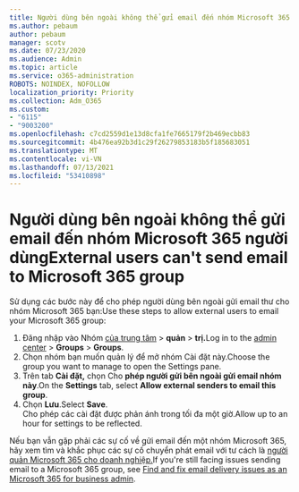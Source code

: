```yaml
---
title: Người dùng bên ngoài không thể gửi email đến nhóm Microsoft 365 người dùng
ms.author: pebaum
author: pebaum
manager: scotv
ms.date: 07/23/2020
ms.audience: Admin
ms.topic: article
ms.service: o365-administration
ROBOTS: NOINDEX, NOFOLLOW
localization_priority: Priority
ms.collection: Adm_O365
ms.custom:
- "6115"
- "9003200"
ms.openlocfilehash: c7cd2559d1e13d8cfa1fe7665179f2b469ecbb83
ms.sourcegitcommit: 4b476ea92b3d1c29f26279853183b5f185683051
ms.translationtype: MT
ms.contentlocale: vi-VN
ms.lasthandoff: 07/13/2021
ms.locfileid: "53410898"
---
```

# <a name="external-users-cant-send-email-to-microsoft-365-group"></a><span data-ttu-id="005d3-102">Người dùng bên ngoài không thể gửi email đến nhóm Microsoft 365 người dùng</span><span class="sxs-lookup"><span data-stu-id="005d3-102">External users can't send email to Microsoft 365 group</span></span>

<span data-ttu-id="005d3-103">Sử dụng các bước này để cho phép người dùng bên ngoài gửi email thư cho nhóm Microsoft 365 bạn:</span><span class="sxs-lookup"><span data-stu-id="005d3-103">Use these steps to allow external users to email your Microsoft 365 group:</span></span>

1. <span data-ttu-id="005d3-104">Đăng nhập vào Nhóm [của trung tâm](https://admin.microsoft.com/)  >  **quản**  >  **trị.**</span><span class="sxs-lookup"><span data-stu-id="005d3-104">Log in to the [admin center](https://admin.microsoft.com/) > **Groups** > **Groups**.</span></span>
2. <span data-ttu-id="005d3-105">Chọn nhóm bạn muốn quản lý để mở nhóm Cài đặt này.</span><span class="sxs-lookup"><span data-stu-id="005d3-105">Choose the group you want to manage to open the Settings pane.</span></span>
3. <span data-ttu-id="005d3-106">Trên tab **Cài đặt,** chọn Cho **phép người gửi bên ngoài gửi email nhóm này**.</span><span class="sxs-lookup"><span data-stu-id="005d3-106">On the **Settings** tab, select **Allow external senders to email this group**.</span></span>
4. <span data-ttu-id="005d3-107">Chọn **Lưu**.</span><span class="sxs-lookup"><span data-stu-id="005d3-107">Select **Save**.</span></span></br>
    <span data-ttu-id="005d3-108">Cho phép các cài đặt được phản ánh trong tối đa một giờ.</span><span class="sxs-lookup"><span data-stu-id="005d3-108">Allow up to an hour for settings to be reflected.</span></span> 

<span data-ttu-id="005d3-109">Nếu bạn vẫn gặp phải các sự cố về gửi email đến một nhóm Microsoft 365, hãy xem tìm và khắc phục các sự cố chuyển phát email với tư cách là [người quản Microsoft 365 cho doanh nghiệp.](/exchange/troubleshoot/email-delivery/email-delivery-issues)</span><span class="sxs-lookup"><span data-stu-id="005d3-109">If you're still facing issues sending email to a Microsoft 365 group, see [Find and fix email delivery issues as an Microsoft 365 for business admin](/exchange/troubleshoot/email-delivery/email-delivery-issues).</span></span>
